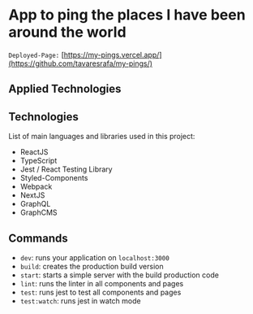 # App to ping the places I have been around the world

`Deployed-Page:` [https://my-pings.vercel.app/](https://github.com/tavaresrafa/my-pings/)

## Applied Technologies

## Technologies
List of main languages and libraries used in this project:
- ReactJS
- TypeScript
- Jest / React Testing Library
- Styled-Components
- Webpack
- NextJS
- GraphQL
- GraphCMS

## Commands

- `dev`: runs your application on `localhost:3000`
- `build`: creates the production build version
- `start`: starts a simple server with the build production code
- `lint`: runs the linter in all components and pages
- `test`: runs jest to test all components and pages
- `test:watch`: runs jest in watch mode
